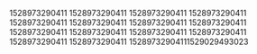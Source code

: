 1528973290411
1528973290411
1528973290411
1528973290411
1528973290411
1528973290411
1528973290411
1528973290411
1528973290411
1528973290411
1528973290411
1528973290411
1528973290411
1528973290411
15289732904111529029493023
